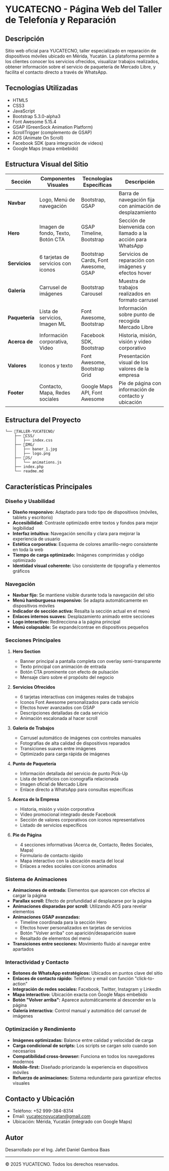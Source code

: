 # YUCATECNO - Página Web del Taller de Telefonía y Reparación

## Descripción

Sitio web oficial para YUCATECNO, taller especializado en reparación de dispositivos móviles ubicado en Mérida, Yucatán. La plataforma permite a los clientes conocer los servicios ofrecidos, visualizar trabajos realizados, obtener información sobre el servicio de paquetería de Mercado Libre, y facilita el contacto directo a través de WhatsApp.

## Tecnologías Utilizadas

- HTML5
- CSS3
- JavaScript
- Bootstrap 5.3.0-alpha3
- Font Awesome 5.15.4
- GSAP (GreenSock Animation Platform)
- ScrollTrigger (complemento de GSAP)
- AOS (Animate On Scroll)
- Facebook SDK (para integración de videos)
- Google Maps (mapa embebido)

## Estructura Visual del Sitio

| Sección        | Componentes Visuales               | Tecnologías Específicas             | Descripción                                                 |
| -------------- | ---------------------------------- | ----------------------------------- | ----------------------------------------------------------- |
| **Navbar**     | Logo, Menú de navegación           | Bootstrap, GSAP                     | Barra de navegación fija con animación de desplazamiento    |
| **Hero**       | Imagen de fondo, Texto, Botón CTA  | GSAP Timeline, Bootstrap            | Sección de bienvenida con llamado a la acción para WhatsApp |
| **Servicios**  | 6 tarjetas de servicios con iconos | Bootstrap Cards, Font Awesome, GSAP | Servicios de reparación con imágenes y efectos hover        |
| **Galería**    | Carrusel de imágenes               | Bootstrap Carousel                  | Muestra de trabajos realizados en formato carrusel          |
| **Paquetería** | Lista de servicios, Imagen ML      | Font Awesome, Bootstrap             | Información sobre punto de recogida Mercado Libre           |
| **Acerca de**  | Información corporativa, Video     | Facebook SDK, Bootstrap             | Historia, misión, visión y video corporativo                |
| **Valores**    | Iconos y texto                     | Font Awesome, Bootstrap Grid        | Presentación visual de los valores de la empresa            |
| **Footer**     | Contacto, Mapa, Redes sociales     | Google Maps API, Font Awesome       | Pie de página con información de contacto y ubicación       |

## Estructura del Proyecto

```
└── 📁TALLER-YUCATECNO/
    ├── 📁CSS/
    │   ├── index.css
    ├── 📁IMG/
    │   ├── baner_1.jpg
    │   ├── logo.png
    ├── 📁JS/
    │   └── animations.js
    ├── index.php
    └── readme.md
```

## Características Principales

### Diseño y Usabilidad

- **Diseño responsivo:** Adaptado para todo tipo de dispositivos (móviles, tablets y escritorio)
- **Accesibilidad:** Contraste optimizado entre textos y fondos para mejor legibilidad
- **Interfaz intuitiva:** Navegación sencilla y clara para mejorar la experiencia de usuario
- **Estética corporativa:** Esquema de colores amarillo-negro consistente en toda la web
- **Tiempo de carga optimizado:** Imágenes comprimidas y código optimizado
- **Identidad visual coherente:** Uso consistente de tipografía y elementos gráficos

### Navegación

- **Navbar fijo:** Se mantiene visible durante toda la navegación del sitio
- **Menú hamburguesa responsivo:** Se adapta automáticamente en dispositivos móviles
- **Indicador de sección activa:** Resalta la sección actual en el menú
- **Enlaces internos suaves:** Desplazamiento animado entre secciones
- **Logo interactivo:** Redirecciona a la página principal
- **Menú colapsable:** Se expande/contrae en dispositivos pequeños

### Secciones Principales

1. **Hero Section**

   - Banner principal a pantalla completa con overlay semi-transparente
   - Texto principal con animación de entrada
   - Botón CTA prominente con efecto de pulsación
   - Mensaje claro sobre el propósito del negocio

2. **Servicios Ofrecidos**

   - 6 tarjetas interactivas con imágenes reales de trabajos
   - Iconos Font Awesome personalizados para cada servicio
   - Efectos hover avanzados con GSAP
   - Descripciones detalladas de cada servicio
   - Animación escalonada al hacer scroll

3. **Galería de Trabajos**

   - Carrusel automático de imágenes con controles manuales
   - Fotografías de alta calidad de dispositivos reparados
   - Transiciones suaves entre imágenes
   - Optimizado para carga rápida de imágenes

4. **Punto de Paquetería**

   - Información detallada del servicio de punto Pick-Up
   - Lista de beneficios con iconografía relacionada
   - Imagen oficial de Mercado Libre
   - Enlace directo a WhatsApp para consultas específicas

5. **Acerca de la Empresa**

   - Historia, misión y visión corporativa
   - Video promocional integrado desde Facebook
   - Sección de valores corporativos con iconos representativos
   - Listado de servicios específicos

6. **Pie de Página**
   - 4 secciones informativas (Acerca de, Contacto, Redes Sociales, Mapa)
   - Formulario de contacto rápido
   - Mapa interactivo con la ubicación exacta del local
   - Enlaces a redes sociales con iconos animados

### Sistema de Animaciones

- **Animaciones de entrada:** Elementos que aparecen con efectos al cargar la página
- **Parallax scroll:** Efecto de profundidad al desplazarse por la página
- **Animaciones disparadas por scroll:** Utilizando AOS para revelar elementos
- **Animaciones GSAP avanzadas:**
  - Timeline coordinada para la sección Hero
  - Efectos hover personalizados en tarjetas de servicios
  - Botón "Volver arriba" con aparición/desaparición suave
  - Resaltado de elementos del menú
- **Transiciones entre secciones:** Movimiento fluido al navegar entre apartados

### Interactividad y Contacto

- **Botones de WhatsApp estratégicos:** Ubicados en puntos clave del sitio
- **Enlaces de contacto rápido:** Teléfono y email con función "click-to-action"
- **Integración de redes sociales:** Facebook, Twitter, Instagram y LinkedIn
- **Mapa interactivo:** Ubicación exacta con Google Maps embebido
- **Botón "Volver arriba":** Aparece automáticamente al descender en la página
- **Galería interactiva:** Control manual y automático del carrusel de imágenes

### Optimización y Rendimiento

- **Imágenes optimizadas:** Balance entre calidad y velocidad de carga
- **Carga condicional de scripts:** Los scripts se cargan solo cuando son necesarios
- **Compatibilidad cross-browser:** Funciona en todos los navegadores modernos
- **Mobile-first:** Diseñado priorizando la experiencia en dispositivos móviles
- **Refuerzo de animaciones:** Sistema redundante para garantizar efectos visuales

## Contacto y Ubicación

- Teléfono: +52 999-384-8314
- Email: yucatecnoyucatan@gmail.com
- Ubicación: Mérida, Yucatán (integrado con Google Maps)

## Autor

Desarrollado por el Ing. Jafet Daniel Gamboa Baas

---

© 2025 YUCATECNO. Todos los derechos reservados.
